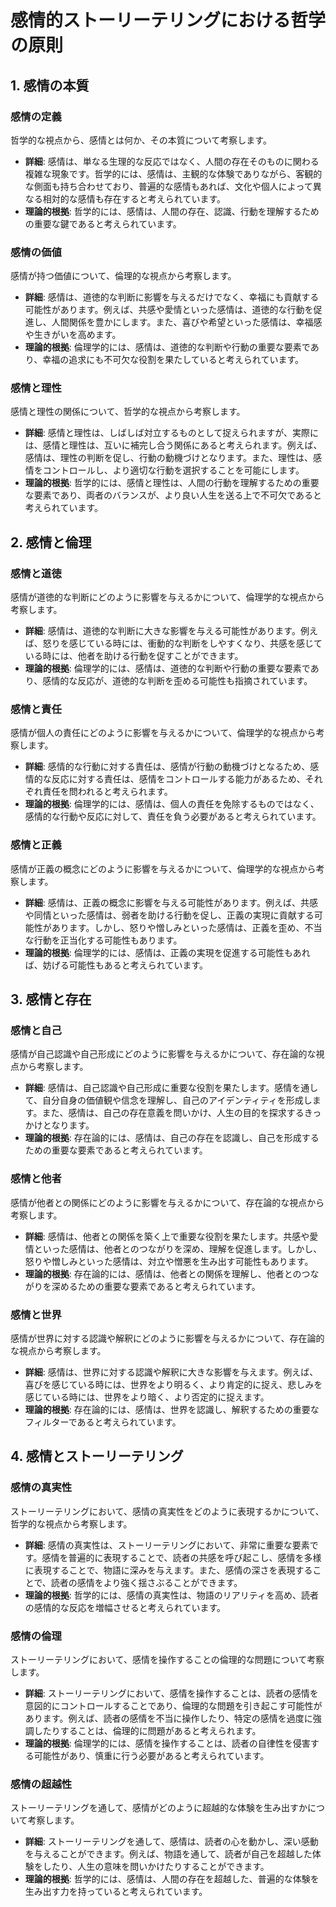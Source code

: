 # 感情的ストーリーテリングにおける哲学の原則

## 1. 感情の本質
### 感情の定義
哲学的な視点から、感情とは何か、その本質について考察します。
- **詳細**: 感情は、単なる生理的な反応ではなく、人間の存在そのものに関わる複雑な現象です。哲学的には、感情は、主観的な体験でありながら、客観的な側面も持ち合わせており、普遍的な感情もあれば、文化や個人によって異なる相対的な感情も存在すると考えられています。
- **理論的根拠**: 哲学的には、感情は、人間の存在、認識、行動を理解するための重要な鍵であると考えられています。

### 感情の価値
感情が持つ価値について、倫理的な視点から考察します。
- **詳細**: 感情は、道徳的な判断に影響を与えるだけでなく、幸福にも貢献する可能性があります。例えば、共感や愛情といった感情は、道徳的な行動を促進し、人間関係を豊かにします。また、喜びや希望といった感情は、幸福感や生きがいを高めます。
- **理論的根拠**: 倫理学的には、感情は、道徳的な判断や行動の重要な要素であり、幸福の追求にも不可欠な役割を果たしていると考えられています。

### 感情と理性
感情と理性の関係について、哲学的な視点から考察します。
- **詳細**: 感情と理性は、しばしば対立するものとして捉えられますが、実際には、感情と理性は、互いに補完し合う関係にあると考えられます。例えば、感情は、理性の判断を促し、行動の動機づけとなります。また、理性は、感情をコントロールし、より適切な行動を選択することを可能にします。
- **理論的根拠**: 哲学的には、感情と理性は、人間の行動を理解するための重要な要素であり、両者のバランスが、より良い人生を送る上で不可欠であると考えられています。

## 2. 感情と倫理
### 感情と道徳
感情が道徳的な判断にどのように影響を与えるかについて、倫理学的な視点から考察します。
- **詳細**: 感情は、道徳的な判断に大きな影響を与える可能性があります。例えば、怒りを感じている時には、衝動的な判断をしやすくなり、共感を感じている時には、他者を助ける行動を促すことができます。
- **理論的根拠**: 倫理学的には、感情は、道徳的な判断や行動の重要な要素であり、感情的な反応が、道徳的な判断を歪める可能性も指摘されています。

### 感情と責任
感情が個人の責任にどのように影響を与えるかについて、倫理学的な視点から考察します。
- **詳細**: 感情的な行動に対する責任は、感情が行動の動機づけとなるため、感情的な反応に対する責任は、感情をコントロールする能力があるため、それぞれ責任を問われると考えられます。
- **理論的根拠**: 倫理学的には、感情は、個人の責任を免除するものではなく、感情的な行動や反応に対して、責任を負う必要があると考えられています。

### 感情と正義
感情が正義の概念にどのように影響を与えるかについて、倫理学的な視点から考察します。
- **詳細**: 感情は、正義の概念に影響を与える可能性があります。例えば、共感や同情といった感情は、弱者を助ける行動を促し、正義の実現に貢献する可能性があります。しかし、怒りや憎しみといった感情は、正義を歪め、不当な行動を正当化する可能性もあります。
- **理論的根拠**: 倫理学的には、感情は、正義の実現を促進する可能性もあれば、妨げる可能性もあると考えられています。

## 3. 感情と存在
### 感情と自己
感情が自己認識や自己形成にどのように影響を与えるかについて、存在論的な視点から考察します。
- **詳細**: 感情は、自己認識や自己形成に重要な役割を果たします。感情を通して、自分自身の価値観や信念を理解し、自己のアイデンティティを形成します。また、感情は、自己の存在意義を問いかけ、人生の目的を探求するきっかけとなります。
- **理論的根拠**: 存在論的には、感情は、自己の存在を認識し、自己を形成するための重要な要素であると考えられています。

### 感情と他者
感情が他者との関係にどのように影響を与えるかについて、存在論的な視点から考察します。
- **詳細**: 感情は、他者との関係を築く上で重要な役割を果たします。共感や愛情といった感情は、他者とのつながりを深め、理解を促進します。しかし、怒りや憎しみといった感情は、対立や憎悪を生み出す可能性もあります。
- **理論的根拠**: 存在論的には、感情は、他者との関係を理解し、他者とのつながりを深めるための重要な要素であると考えられています。

### 感情と世界
感情が世界に対する認識や解釈にどのように影響を与えるかについて、存在論的な視点から考察します。
- **詳細**: 感情は、世界に対する認識や解釈に大きな影響を与えます。例えば、喜びを感じている時には、世界をより明るく、より肯定的に捉え、悲しみを感じている時には、世界をより暗く、より否定的に捉えます。
- **理論的根拠**: 存在論的には、感情は、世界を認識し、解釈するための重要なフィルターであると考えられています。

## 4. 感情とストーリーテリング
### 感情の真実性
ストーリーテリングにおいて、感情の真実性をどのように表現するかについて、哲学的な視点から考察します。
- **詳細**: 感情の真実性は、ストーリーテリングにおいて、非常に重要な要素です。感情を普遍的に表現することで、読者の共感を呼び起こし、感情を多様に表現することで、物語に深みを与えます。また、感情の深さを表現することで、読者の感情をより強く揺さぶることができます。
- **理論的根拠**: 哲学的には、感情の真実性は、物語のリアリティを高め、読者の感情的な反応を増幅させると考えられています。

### 感情の倫理
ストーリーテリングにおいて、感情を操作することの倫理的な問題について考察します。
- **詳細**: ストーリーテリングにおいて、感情を操作することは、読者の感情を意図的にコントロールすることであり、倫理的な問題を引き起こす可能性があります。例えば、読者の感情を不当に操作したり、特定の感情を過度に強調したりすることは、倫理的に問題があると考えられます。
- **理論的根拠**: 倫理学的には、感情を操作することは、読者の自律性を侵害する可能性があり、慎重に行う必要があると考えられています。

### 感情の超越性
ストーリーテリングを通して、感情がどのように超越的な体験を生み出すかについて考察します。
- **詳細**: ストーリーテリングを通して、感情は、読者の心を動かし、深い感動を与えることができます。例えば、物語を通して、読者が自己を超越した体験をしたり、人生の意味を問いかけたりすることができます。
- **理論的根拠**: 哲学的には、感情は、人間の存在を超越した、普遍的な体験を生み出す力を持っていると考えられています。